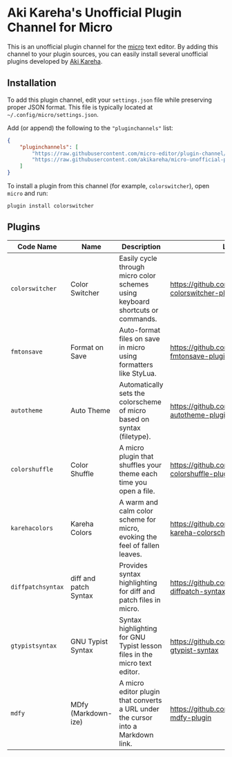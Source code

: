 # Aki Kareha's Unofficial Plugin Channel for Micro

This is an unofficial plugin channel for the
[micro](https://micro-editor.github.io/) text editor.
By adding this channel to your plugin sources, you can easily install several
unofficial plugins developed by [Aki Kareha](https://github.com/akikareha).

## Installation

To add this plugin channel, edit your `settings.json` file while preserving
proper JSON format.
This file is typically located at `~/.config/micro/settings.json`.

Add (or append) the following to the `"pluginchannels"` list:

```json
{
    "pluginchannels": [
        "https://raw.githubusercontent.com/micro-editor/plugin-channel/master/channel.json",
        "https://raw.githubusercontent.com/akikareha/micro-unofficial-plugin-channel/master/channel.json"
    ]
}
```

To install a plugin from this channel (for example, `colorswitcher`), open
`micro` and run:

```
plugin install colorswitcher
```

## Plugins

| Code Name         | Name                  | Description                                                                      | Link                                                    |
| ----------------- | --------------------- | -------------------------------------------------------------------------------- | ------------------------------------------------------- |
| `colorswitcher`   | Color Switcher        | Easily cycle through micro color schemes using keyboard shortcuts or commands.   | https://github.com/akikareha/micro-colorswitcher-plugin |
| `fmtonsave`       | Format on Save        | Auto-format files on save in micro using formatters like StyLua.                 | https://github.com/akikareha/micro-fmtonsave-plugin     |
| `autotheme`       | Auto Theme            | Automatically sets the colorscheme of micro based on syntax (filetype).          | https://github.com/akikareha/micro-autotheme-plugin     |
| `colorshuffle`    | Color Shuffle         | A micro plugin that shuffles your theme each time you open a file.               | https://github.com/akikareha/micro-colorshuffle-plugin  |
| `karehacolors`    | Kareha Colors         | A warm and calm color scheme for micro, evoking the feel of fallen leaves.       | https://github.com/akikareha/micro-kareha-colorschemes  |
| `diffpatchsyntax` | diff and patch Syntax | Provides syntax highlighting for diff and patch files in micro.                  | https://github.com/akikareha/micro-diffpatch-syntax     |
| `gtypistsyntax`   | GNU Typist Syntax     | Syntax highlighting for GNU Typist lesson files in the micro text editor.        | https://github.com/akikareha/micro-gtypist-syntax       |
| `mdfy`            | MDfy (Markdown-ize)   | A micro editor plugin that converts a URL under the cursor into a Markdown link. | https://github.com/akikareha/micro-mdfy-plugin          |
